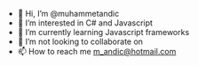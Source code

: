 - 👋 Hi, I’m @muhammetandic
- 👀 I’m interested in C# and Javascript
- 🌱 I’m currently learning Javascript frameworks
- 💞️ I’m not looking to collaborate on 
- 📫 How to reach me m_andic@hotmail.com

<!---
muhammetandic/muhammetandic is a ✨ special ✨ repository because its `README.md` (this file) appears on your GitHub profile.
You can click the Preview link to take a look at your changes.
--->
